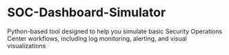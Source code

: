 # SOC-Dashboard-Simulator
Python-based tool designed to help you simulate basic Security Operations Center workflows, including log monitoring, alerting, and visual visualizations
